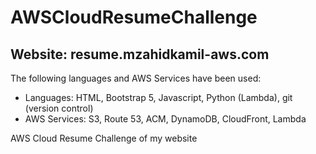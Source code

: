 # AWSCloudResumeChallenge
## Website: resume.mzahidkamil-aws.com
The following languages and AWS Services have been used: 
- Languages: HTML, Bootstrap 5, Javascript, Python (Lambda), git (version control)
- AWS Services: S3, Route 53, ACM, DynamoDB, CloudFront, Lambda


AWS Cloud Resume Challenge of my website 
